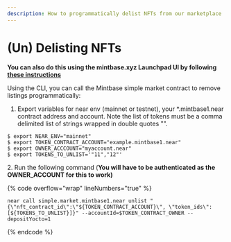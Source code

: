 ```yaml
---
description: How to programmatically delist NFTs from our marketplace
---
```


# (Un) Delisting NFTs

**You can also do this using the mintbase.xyz Launchpad UI by following** [**these instructions**](../../../market/selling-nfts/relisting-or-remove-listing.md)

Using the CLI, you can call the Mintbase simple market contract to remove listings programmatically:

1. Export variables for near env (mainnet or testnet), your \*.mintbase1.near contract address and account. Note the list of tokens must be a comma delimited list of strings wrapped in double quotes "".

```shell
$ export NEAR_ENV="mainnet"
$ export TOKEN_CONTRACT_ACCOUNT="example.mintbase1.near"
$ export OWNER_ACCCOUNT="myaccount.near"
$ export TOKENS_TO_UNLIST='"11","12"'
```

2\. Run the following command (**You will have to be authenticated as the OWNER\_ACCOUNT for this to work)**

{% code overflow="wrap" lineNumbers="true" %}
```shell
near call simple.market.mintbase1.near unlist "{\"nft_contract_id\":\"${TOKEN_CONTRACT_ACCOUNT}\", \"token_ids\":[${TOKENS_TO_UNLIST}]}" --accountId=$TOKEN_CONTRACT_OWNER --depositYocto=1
```
{% endcode %}
